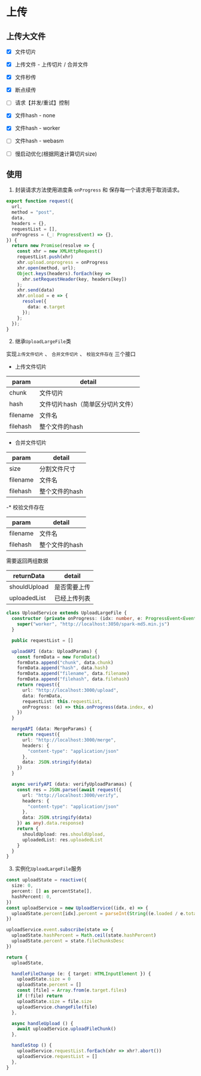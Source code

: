 # 上传

## 上传大文件

- [x] 文件切片
- [x] 上传文件 - 上传切片 / 合并文件
- [x] 文件秒传
- [x] 断点续传
- [ ] 请求【并发/重试】控制
- [x] 文件hash - none
- [x] 文件hash - worker
- [ ] 文件hash - webasm
- [ ] 慢启动优化(根据网速计算切片size)


## 使用

1. 封装请求方法使用进度条 `onProgress` 和 保存每一个请求用于取消请求。
```ts
export function request({
  url,
  method = "post",
  data,
  headers = {},
  requestList = [],
  onProgress = (_: ProgressEvent) => {},
}) {
  return new Promise(resolve => {
    const xhr = new XMLHttpRequest()
    requestList.push(xhr)
    xhr.upload.onprogress = onProgress
    xhr.open(method, url);
    Object.keys(headers).forEach(key =>
      xhr.setRequestHeader(key, headers[key])
    );
    xhr.send(data)
    xhr.onload = e => {
      resolve({
        data: e.target
      });
    };
  });
}
```

2. 继承`UploadLargeFile`类

实现`上传文件切片` 、 `合并文件切片` 、 `校验文件存在` 三个接口

* 上传文件切片

|param|detail|
|-----|------|
|chunk|文件切片|
|hash|文件切片hash（简单区分切片文件）|
|filename|文件名|
|filehash|整个文件的hash|

* 合并文件切片

|param|detail|
|-----|------|
|size|分割文件尺寸|
|filename|文件名|
|filehash|整个文件的hash|

-* 校验文件存在

|param|detail|
|-----|------|
|filename|文件名|
|filehash|整个文件的hash|

需要返回两组数据

|returnData|detail|
|-----|------|
|shouldUpload|是否需要上传|
|uploadedList|已经上传列表|

```ts
class UploadService extends UploadLargeFile {
  constructor (private onProgress: (idx: number, e: ProgressEvent<EventTarget>) => void = () => {}) {
    super("worker", "http://localhost:3050/spark-md5.min.js")
  }

  public requestList = []

  uploadAPI (data: UploadParams) {
    const formData = new FormData()
    formData.append("chunk", data.chunk)
    formData.append("hash", data.hash)
    formData.append("filename", data.filename)
    formData.append("filehash", data.filehash)
    return request({
      url: "http://localhost:3000/upload",
      data: formData,
      requestList: this.requestList,
      onProgress: (e) => this.onProgress(data.index, e)
    })
  }

  mergeAPI (data: MergeParams) {
    return request({
      url: "http://localhost:3000/merge",
      headers: {
        "content-type": "application/json"
      },
      data: JSON.stringify(data)
    })
  }

  async verifyAPI (data: verifyUploadParamas) {
    const res = JSON.parse((await request({
      url: "http://localhost:3000/verify",
      headers: {
        "content-type": "application/json"
      },
      data: JSON.stringify(data)
    }) as any).data.response)
    return {
      shouldUpload: res.shouldUpload,
      uploadedList: res.uploadedList
    }
  }
}
```

3. 实例化`UploadLargeFile`服务

```ts
const uploadState = reactive({
  size: 0,
  percent: [] as percentState[],
  hashPercent: 0,
})
const uploadService = new UploadService((idx, e) => {
  uploadState.percent[idx].percent = parseInt(String((e.loaded / e.total) * 100))
})

uploadService.event.subscribe(state => {
  uploadState.hashPercent = Math.ceil(state.hashPercent)
  uploadState.percent = state.fileChunksDesc
})

return {
  uploadState,

  handleFileChange (e: { target: HTMLInputElement }) {
    uploadState.size = 0
    uploadState.percent = []
    const [file] = Array.from(e.target.files)
    if (!file) return
    uploadState.size = file.size
    uploadService.changeFile(file)
  },

  async handleUpload () {
    await uploadService.uploadFileChunk()
  },

  handleStop () {
    uploadService.requestList.forEach(xhr => xhr?.abort())
    uploadService.requestList = []
  },
}
```
